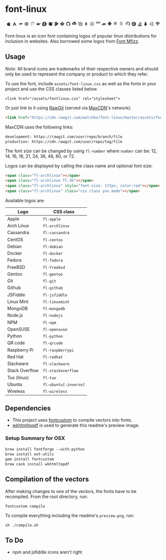 # font-linux #

![Available logos](assets/preview.png)

Font-linux is an icon font containing logos of popular linux distributions for
inclusion in websites. Also borrowed some logos from [Font Mfizz](https://github.com/fizzed/font-mfizz).

## Usage ##

*Note:* All brand icons are trademarks of their respective owners and should only be used to represent the company or product to which they refer.

To use the font, include `assets/font-linux.css` as well as the
fonts in your project and use the CSS classes listed below.

	<link href="/assets/fontlinux.css" rel="stylesheet">

Or just link to it using [RawGit](https://rawgit.com) (served via [MaxCDN](https://www.maxcdn.com)'s network):

```html
<link href="https://cdn.rawgit.com/walchko/font-linux/master/assets/font-linux.css" rel="stylesheet">
```

MaxCDN uses the following links:

	development: https://rawgit.com/user/repo/branch/file
	production: https://cdn.rawgit.com/user/repo/tag/file

The font size can be changed by using `fl-number` where `number` can be: 12, 14,
16, 18, 21, 24, 36, 48, 60, or 72.

Logos can be displayed by calling the class name and optional font size:

```html
<span class="fl-archlinux"></span>
<span class="fl-archlinux fl-36"></span>
<span class="fl-archlinux" style="font-size: 172px; color:red"></span>
<span class="fl-archlinux" class="css class you made"></span>
```

Available logos are:

| Logo         | CSS class                
| -------------|--------------------------
| Apple        | `fl-apple`
| Arch Linux   | `fl-archlinux`           
| Cassandra    | `fl-cassandra`
| CentOS       | `fl-centos`              
| Debian       | `fl-debian`              
| Docker       | `fl-docker`              
| Fedora       | `fl-fedora`              
| FreeBSD      | `fl-freebsd`             
| Gentoo       | `fl-gentoo`              
| Git          | `fl-git`              
| Github       | `fl-github`              
| JSFiddle     | `fl-jsfiddle`              
| Linux Mint   | `fl-linuxmint`           
| MongoDB      | `fl-mongodb`           
| Node.js      | `fl-nodejs`           
| NPM          | `fl-npm`           
| OpenSUSE     | `fl-opensuse`            
| Python       | `fl-python`           
| QR code      | `fl-qrcode`           
| Raspberry Pi | `fl-raspberrypi`           
| Red Hat      | `fl-redhat`              
| Slackware    | `fl-slackware`
| Stack Overflow | `fl-stackoverflow`
| Tux (linux)  | `fl-tux`
| Ubuntu       | `fl-ubuntu[-inverse]`
| Wireless     | `fl-wireless`    

## Dependencies ##

* This project uses [fontcustom](https://github.com/FontCustom/fontcustom) to compile vectors into fonts.
* [wkhtmltopdf](http://wkhtmltopdf.org/) is used to generate this readme's preview image.

### Setup Summary for OSX

	brew install fontforge --with-python
	brew install eot-utils
	gem install fontcustom
	brew cask install wkhtmltopdf

## Compilation of the vectors ##

After making changes to one of the vectors, the fonts have to be recompiled.
From the root directory, run:

	fontcustom compile

To compile everything including the readme's `preview.png`, run:

	sh ./compile.sh

## To Do

 - npm and jsfiddle icons aren't right
